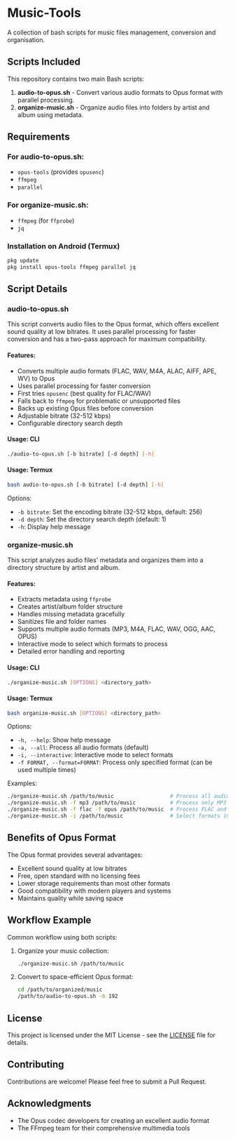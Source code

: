 # Music-Tools
A collection of bash scripts for music files management, conversion and organisation.

## Scripts Included

This repository contains two main Bash scripts:

1. **audio-to-opus.sh** - Convert various audio formats to Opus format with parallel processing.
2. **organize-music.sh** - Organize audio files into folders by artist and album using metadata.

## Requirements

### For audio-to-opus.sh:
- `opus-tools` (provides `opusenc`)
- `ffmpeg`
- `parallel`

### For organize-music.sh:
- `ffmpeg` (for `ffprobe`)
- `jq`

### Installation on Android (Termux)

```bash
pkg update
pkg install opus-tools ffmpeg parallel jq
```

## Script Details

### audio-to-opus.sh

This script converts audio files to the Opus format, which offers excellent sound quality at low bitrates. It uses parallel processing for faster conversion and has a two-pass approach for maximum compatibility.

#### Features:
- Converts multiple audio formats (FLAC, WAV, M4A, ALAC, AIFF, APE, WV) to Opus
- Uses parallel processing for faster conversion
- First tries `opusenc` (best quality for FLAC/WAV)
- Falls back to `ffmpeg` for problematic or unsupported files
- Backs up existing Opus files before conversion
- Adjustable bitrate (32-512 kbps)
- Configurable directory search depth

#### Usage: CLI
```bash
./audio-to-opus.sh [-b bitrate] [-d depth] [-h]
```

#### Usage: Termux
```bash
bash audio-to-opus.sh [-b bitrate] [-d depth] [-h]
```

Options:
- `-b bitrate`: Set the encoding bitrate (32-512 kbps, default: 256)
- `-d depth`: Set the directory search depth (default: 1)
- `-h`: Display help message

### organize-music.sh

This script analyzes audio files' metadata and organizes them into a directory structure by artist and album.

#### Features:
- Extracts metadata using `ffprobe`
- Creates artist/album folder structure
- Handles missing metadata gracefully
- Sanitizes file and folder names
- Supports multiple audio formats (MP3, M4A, FLAC, WAV, OGG, AAC, OPUS)
- Interactive mode to select which formats to process
- Detailed error handling and reporting

#### Usage: CLI
```bash
./organize-music.sh [OPTIONS] <directory_path>
```

#### Usage: Termux
```bash
bash organize-music.sh [OPTIONS] <directory_path>
```


Options:
- `-h, --help`: Show help message
- `-a, --all`: Process all audio formats (default)
- `-i, --interactive`: Interactive mode to select formats
- `-f FORMAT, --format=FORMAT`: Process only specified format (can be used multiple times)

Examples:
```bash
./organize-music.sh /path/to/music                  # Process all audio formats
./organize-music.sh -f mp3 /path/to/music           # Process only MP3 files
./organize-music.sh -f flac -f opus /path/to/music  # Process FLAC and OPUS files
./organize-music.sh -i /path/to/music               # Select formats interactively
```

## Benefits of Opus Format

The Opus format provides several advantages:
- Excellent sound quality at low bitrates
- Free, open standard with no licensing fees
- Lower storage requirements than most other formats
- Good compatibility with modern players and systems
- Maintains quality while saving space

## Workflow Example

Common workflow using both scripts:

1. Organize your music collection:
   ```bash
   ./organize-music.sh /path/to/music
   ```

2. Convert to space-efficient Opus format:
   ```bash
   cd /path/to/organized/music
   /path/to/audio-to-opus.sh -b 192
   ```

## License

This project is licensed under the MIT License - see the [LICENSE](LICENSE) file for details.

## Contributing

Contributions are welcome! Please feel free to submit a Pull Request.

## Acknowledgments

- The Opus codec developers for creating an excellent audio format
- The FFmpeg team for their comprehensive multimedia tools
